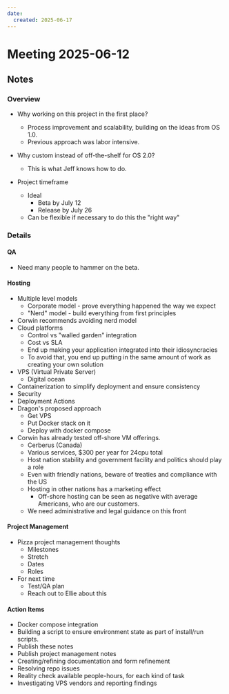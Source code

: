 ```yaml
---
date:
  created: 2025-06-17
---
```


# Meeting 2025-06-12

## Notes

### Overview

- Why working on this project in the first place?
    - Process improvement and scalability, building on the ideas from OS 1.0.
    - Previous approach was labor intensive.
- Why custom instead of off-the-shelf for OS 2.0?
    - This is what Jeff knows how to do.

- Project timeframe
    - Ideal
        - Beta by July 12
        - Release by July 26
    - Can be flexible if necessary to do this the "right way"

### Details

#### QA

- Need many people to hammer on the beta.

#### Hosting

- Multiple level models
    - Corporate model - prove everything happened the way we expect
    - "Nerd" model - build everything from first principles
- Corwin recommends avoiding nerd model
- Cloud platforms
    - Control vs "walled garden" integration
    - Cost vs SLA
    - End up making your application integrated into their idiosyncracies
    - To avoid that, you end up putting in the same amount of work as creating your own solution
- VPS (Virtual Private Server)
    - Digital ocean
- Containerization to simplify deployment and ensure consistency
- Security
- Deployment Actions
- Dragon's proposed approach
    - Get VPS
    - Put Docker stack on it
    - Deploy with docker compose
- Corwin has already tested off-shore VM offerings.
    - Cerberus (Canada)
    - Various services, $300 per year for 24cpu total
    - Host nation stability and government facility and politics should play a role
    - Even with friendly nations, beware of treaties and compliance with the US
    - Hosting in other nations has a marketing effect
        - Off-shore hosting can be seen as negative with average Americans, who are our customers.
    - We need administrative and legal guidance on this front

#### Project Management

- Pizza project management thoughts
    - Milestones
    - Stretch
    - Dates
    - Roles
- For next time
    - Test/QA plan
    - Reach out to Ellie about this

#### Action Items

- Docker compose integration
- Building a script to ensure environment state as part of install/run scripts.
- Publish these notes
- Publish project management notes
- Creating/refining documentation and form refinement
- Resolving repo issues
- Reality check available people-hours, for each kind of task
- Investigating VPS vendors and reporting findings
